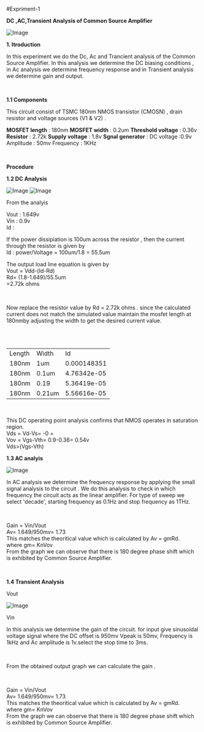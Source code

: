 #Expriment-1 <br>

**DC ,AC,Transient Analysis of Common Source Amplifier**

![Image](https://github.com/user-attachments/assets/9b7890b9-35e5-4e4b-8d58-871e2d13037b)

**1. Itroduction**
<p>
  In this experiment we do the Dc, Ac and Trancient analysis of the Common Source Amplifier. In this analysis we determine the DC biasing conditions , in Ac analysis we determine frequency response and in Transient analysis we determine gain and output. 
</p> <br>

**1.1 Components**
<p>
  This circuit consist of TSMC 180nm NMOS transistor (CMOSN) , drain resistor and voltage sources (V1 & V2) . 
  
**MOSFET length** : 180nm
**MOSFET width** : 0.2um
**Threshold voltage** : 0.36v
**Resistor** : 2.72k
**Supply voltage** : 1.8v
**Sgnal generator** : 
DC voltage :0.9v
Amplitude : 50mv
Frequency : 1KHz
</p><br>

**Procedure**

**1.2 DC Analysis**

![Image](https://github.com/user-attachments/assets/bc06afac-fd32-41b2-8125-d9cfa63907a3)
![Image](https://github.com/user-attachments/assets/5633f39b-564e-407a-910c-852ad87c4e54)


  From the analyis 

  Vout : 1.649v<br>
  Vin : 0.9v<br>
  Id : 
  <p>
  If the power dissipiation is 100um across the resistor , then the current through the resistor is given by<br>
  Id : power/Voltage = 100um/1.8 = 55.5um <br>

  The output load line equation is given by <br>
  Vout = Vdd-(Id-Rd)<br>
  Rd= (1.8-1.649)/55.5um<br>
  =2.72k ohms  <br>
  </p> <br>
<p>
  Now replace the resistor value by Rd = 2.72k ohms . since the calculated current does not match the simulated value maintain the mosfet length at 180nmby adjusting the width to get the desired current value.
</p><br>

<table>
  <tr>
    <td>Length</td>
    <td>Width</td>
    <td>Id</td>
  </tr>
  <tr>
    <td>180nm</td>
    <td>1um</td>
    <td>0.000148351</td>
  </tr>
  <tr>
  <td>180nm</td>
  <td>0.1um</td>
  <td>4.76342e-05	</td>
  </tr><br>
  <tr>
    <td>180nm</td>
    <td>0.19</td>
    <td>5.36419e-05	</td>
  </tr>
  
  <tr>
    <td>180nm</td>
    <td>0.21um</td>
    <td> 5.56616e-05</td>
  </tr>
</table><br>

<p>
  This DC operating point analysis confirms that NMOS operates in saturation region.<br>
  Vds = Vd-Vs= -0 =   <br>
  Vov = Vgs-Vth= 0.9-0.36= 0.54v<br>
  Vds>(Vgs-Vth)<br>
</p>



**1.3 AC analyis**

![Image](https://github.com/user-attachments/assets/4ec74b10-9171-4e79-84a1-7c68abb2483f)


<p>
  In AC analysis we determine the frequency response by applying the small signal analysis to the circuit . We do this analysis to check in which frequency the circuit acts as the linear amplifier.
  For type of sweep we select 'decade', starting frequency as 0.1Hz and stop frequency as 1THz.
  </p><br>
  <p>
  Gain = Vin/Vout<br>
  Av= 1.649/950mv= 1.73   <br>
  This matches the theoritical value which is calculated by Av = gmRd.<br>
  where gm= KnVov<br>
  From the graph we can observe that there is 180 degree phase shift which is exhibited by Common Source Amplifier.
  
</p><br>


**1.4 Transient Analysis**
<p>Vout</p>

![Image](https://github.com/user-attachments/assets/b3846411-67a7-4c9a-a889-fe92c9c556ac)

<p>Vin</p>


<p>
  In this analysis we determine the gain of the circuit. for input give sinusoidal voltage signal where the DC offset is 950mv  Vpeak is 50mv, Frequency is 1kHz and Ac amplitude is 1v.select the stop time to 3ms.
</p><br>
<p>
  From the obtained output graph we can calculate the gain . 
</p><br>
<p>
  Gain = Vin/Vout<br>
  Av= 1.649/950mv= 1.73  <br>
  This matches the theoritical value which is calculated by Av = gmRd.<br>
  where gm= KnVov<br>
  From the graph we can observe that there is 180 degree phase shift which is exhibited by Common Source Amplifier.
  
</p><br>











